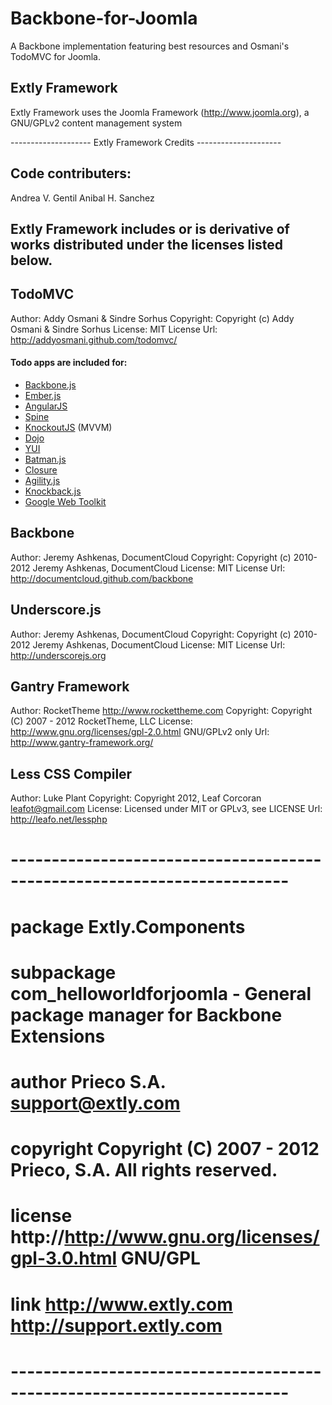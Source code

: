 
Backbone-for-Joomla
===================

A Backbone implementation featuring best resources and Osmani's TodoMVC for Joomla.


Extly Framework
---------------

Extly Framework uses the Joomla Framework (http://www.joomla.org), a GNU/GPLv2 content management system

-------------------- Extly Framework Credits ---------------------

Code contributers:
------------------
Andrea V. Gentil
Anibal H. Sanchez


Extly Framework includes or is derivative of works distributed under the licenses listed below.
-----------------------------------------------------------------------------------------------

TodoMVC
-------
Author:      Addy Osmani & Sindre Sorhus
Copyright:   Copyright (c) Addy Osmani & Sindre Sorhus
License:     MIT License
Url:         http://addyosmani.github.com/todomvc/

  #### Todo apps are included for:

- [Backbone.js](http://documentcloud.github.com/backbone)
- [Ember.js](http://emberjs.com)
- [AngularJS](http://angularjs.org)
- [Spine](http://spinejs.com)
- [KnockoutJS](http://knockoutjs.com) (MVVM)
- [Dojo](http://dojotoolkit.org)
- [YUI](http://yuilibrary.com)
- [Batman.js](http://batmanjs.org)
- [Closure](http://code.google.com/closure/library/)
- [Agility.js](http://agilityjs.com)
- [Knockback.js](http://kmalakoff.github.com/knockback)
- [Google Web Toolkit](https://developers.google.com/web-toolkit/)

Backbone
--------
Author:      Jeremy Ashkenas, DocumentCloud
Copyright:   Copyright (c) 2010-2012 Jeremy Ashkenas, DocumentCloud
License:     MIT License
Url:         http://documentcloud.github.com/backbone

Underscore.js
-------------
Author:      Jeremy Ashkenas, DocumentCloud
Copyright:   Copyright (c) 2010-2012 Jeremy Ashkenas, DocumentCloud
License:     MIT License
Url:         http://underscorejs.org

Gantry Framework
----------------
Author:      RocketTheme http://www.rockettheme.com
Copyright:   Copyright (C) 2007 - 2012 RocketTheme, LLC
License:     http://www.gnu.org/licenses/gpl-2.0.html GNU/GPLv2 only
Url:         http://www.gantry-framework.org/

Less CSS Compiler
-------------------
Author:     Luke Plant
Copyright:  Copyright 2012, Leaf Corcoran <leafot@gmail.com>
License:    Licensed under MIT or GPLv3, see LICENSE
Url:        http://leafo.net/lessphp




# ------------------------------------------------------------------------
# package     Extly.Components
# subpackage  com_helloworldforjoomla - General package manager for Backbone Extensions
# 
# author      Prieco S.A. <support@extly.com>
# copyright   Copyright (C) 2007 - 2012 Prieco, S.A. All rights reserved.
# license     http://http://www.gnu.org/licenses/gpl-3.0.html GNU/GPL 
# link        http://www.extly.com http://support.extly.com 
# ------------------------------------------------------------------------
